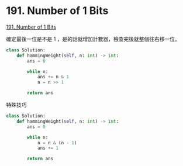 # 191. Number of 1 Bits

[191. Number of 1 Bits](https://leetcode.com/problems/number-of-1-bits/)

確定最後一位是不是 1 ，是的話就增加計數器，檢查完後就整個往右移一位。

```python
class Solution:
    def hammingWeight(self, n: int) -> int:
        ans = 0

        while n:
            ans += n & 1
            n = n >> 1

        return ans
```

特殊技巧

```python
class Solution:
    def hammingWeight(self, n: int) -> int:
        ans = 0

        while n:
            n = n & (n - 1)
            ans += 1

        return ans
```

